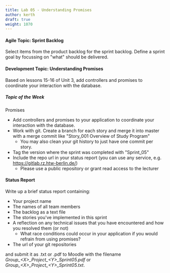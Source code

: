 ```yaml
---
title: Lab 05 - Understanding Promises
author: kerth
draft: true
weight: 1070
---
```


#### Agile Topic: Sprint Backlog

Select items from the product backlog for the sprint backlog. Define a sprint goal by focussing on "what" should be delivered.

#### Development Topic: Understanding Promises

Based on lessons 15-16 of Unit 3, add controllers and promises to coordinate your interaction with the database.

##### Topic of the Week

Promises

- Add controllers and promises to your application to coordinate your interaction with the database.
- Work with git. Create a branch for each story and merge it into master with a merge commit like "Story_001 Overview of Study Program"
  - You may also clean your git history to just have one commit per story.
- Tag the version where the sprint was completed with "Sprint_05"
- Include the repo url in your status report (you can use any service, e.g. https://gitlab.rz.htw-berlin.de/)
  - Please use a public repository or grant read access to the lecturer

#### Status Report

Write up a brief status report containing:

- Your project name
- The names of all team members
- The backlog as a text file
- The stories you've implemented in this sprint
- A reflection on any technical issues that you have encountered and how you resolved them (or not)
  - What race conditions could occur in your application if you would refrain from using promises?
- The url of your git repositories

and submit it as .txt or .pdf to Moodle with the filename _Group\_\<X\>\_Project\_\<Y\>\_Sprint05.pdf_ or
_Group\_\<X\>\_Project\_\<Y\>\_Sprint05.txt_.
